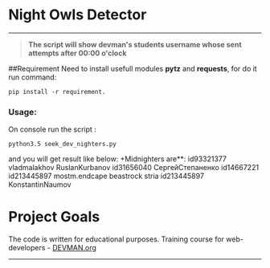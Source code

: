 # Night Owls Detector
____
> **The script will show devman's students username whose sent  attempts after 00:00 o'clock**

##Requirement
Need to install usefull modules **pytz** and **requests**, for do it run command:
```
pip install -r requirement.
```
### Usage:
On console run the script :
```
python3.5 seek_dev_nighters.py
```
and you will get result like below: 
 +Midnighters are**:
 id93321377
 vladmalakhov
 RuslanKurbanov
 id31656040
 СергейСтепаненко
 id14667221
 id213445897
 mostm.endcape
 beastrock
 stria
 id213445897
 KonstantinNaumov
# Project Goals

The code is written for educational purposes. Training course for web-developers - [DEVMAN.org](https://devman.org)
____


